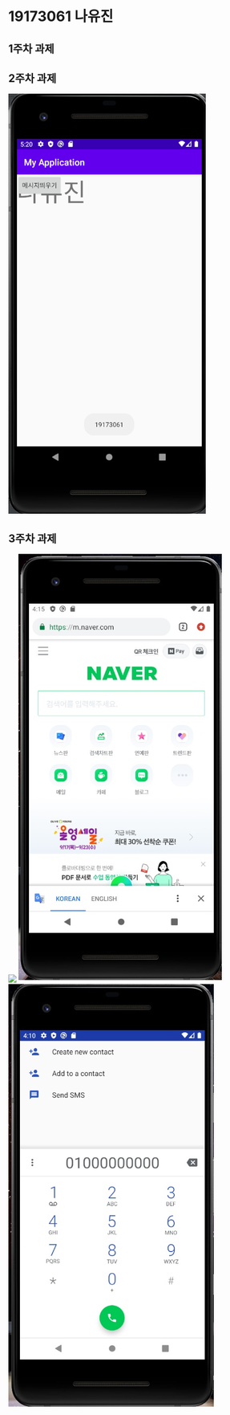 # 19173061 나유진
## 1주차 과제

## 2주차 과제
<img width="" height="" src="./png/fist.png"></img>

## 3주차 과제
<img width="" height="" src="./pnㅎ/button.png"></img>
<img width="" height="" src="./png/naver.png"></img>
<img width="" height="" src="./png/number.png"></img>

